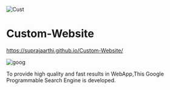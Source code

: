 ![Cust](https://user-images.githubusercontent.com/51900501/119507155-352aca80-bd8c-11eb-9d53-242716ca4d15.png)
# Custom-Website

https://suprajaarthi.github.io/Custom-Website/

![goog](https://user-images.githubusercontent.com/51900501/119508191-2b559700-bd8d-11eb-84db-5060892c0d4e.png)

To provide high quality and fast results in WebApp,This Google Programmable Search Engine is developed.
